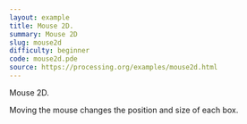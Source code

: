 ```yaml
---
layout: example
title: Mouse 2D.
summary: Mouse 2D
slug: mouse2d
difficulty: beginner
code: mouse2d.pde
source: https://processing.org/examples/mouse2d.html
---
```


Mouse 2D. 

 Moving the mouse changes the position and size of each box.
